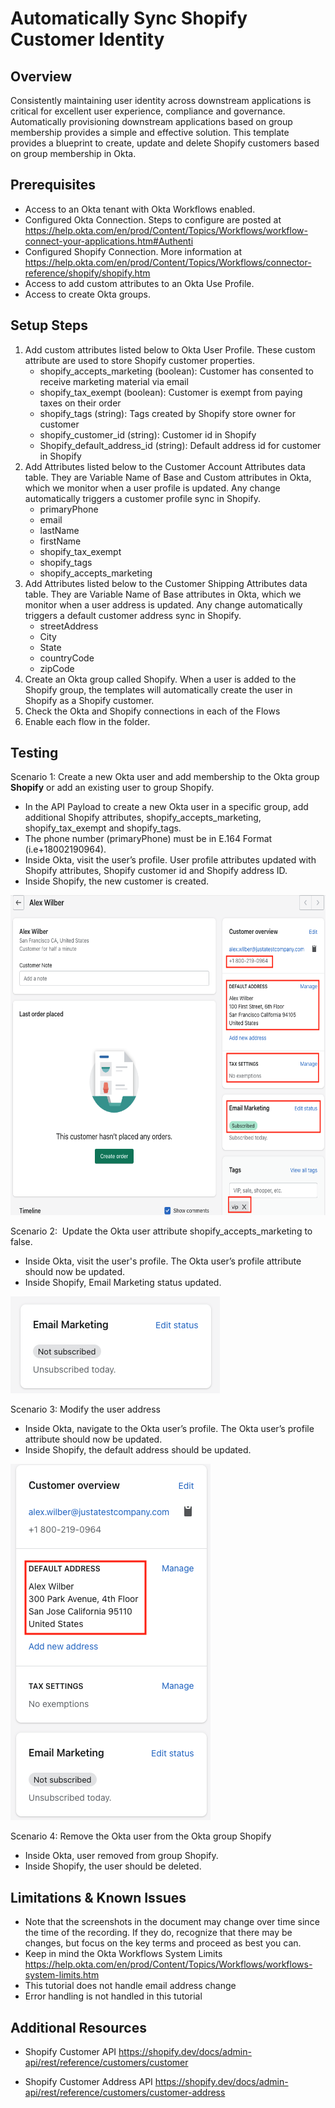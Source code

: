 # Automatically Sync Shopify Customer Identity

## Overview
Consistently maintaining user identity across downstream applications is critical for excellent user experience, compliance and governance. Automatically provisioning downstream applications based on group membership provides a simple and effective solution. This template provides a blueprint to create, update and delete Shopify customers based on group membership in Okta.

## Prerequisites
* Access to an Okta tenant with Okta Workflows enabled.
* Configured Okta Connection. Steps to configure are posted at
    <a href="https://www.google.com/url?q=https://help.okta.com/en/prod/Content/Topics/Workflows/workflow-connect-your-applications.htm%23Authenti&amp;sa=D&amp;source=editors&amp;ust=1638297326124000&amp;usg=AOvVaw334l-oKIT6vDM3BICmHGee" class="c28">https://help.okta.com/en/prod/Content/Topics/Workflows/workflow-connect-your-applications.htm#Authenti</a>
* Configured Shopify Connection. More information at
    <a href="https://www.google.com/url?q=https://help.okta.com/en/prod/Content/Topics/Workflows/connector-reference/shopify/shopify.htm&amp;sa=D&amp;source=editors&amp;ust=1638297326124000&amp;usg=AOvVaw3BtGy-zS8EUHqPdyc0Sz_i" class="c28">https://help.okta.com/en/prod/Content/Topics/Workflows/connector-reference/shopify/shopify.htm</a>
* Access to add custom attributes to an Okta Use Profile.
* Access to create Okta groups.

## Setup Steps
1. Add custom attributes listed below to Okta User Profile. These custom attribute are used to store Shopify customer properties.
    * shopify_accepts_marketing (boolean): Customer has consented to receive marketing material via email
    * shopify_tax_exempt (boolean): Customer is exempt from paying taxes on their order
    * shopify_tags (string): Tags created by Shopify store owner for customer
    * shopify_customer_id (string): Customer id in Shopify
    * Shopify_default_address_id (string): Default address id for customer in Shopify
2. Add Attributes listed below to the Customer Account Attributes data table. They are Variable Name of Base and Custom attributes in Okta, which we monitor when a user profile is updated. Any change automatically triggers a customer profile sync in Shopify.
    * primaryPhone
    * email
    * lastName
    * firstName
    * shopify_tax_exempt
    * shopify_tags
    * shopify_accepts_marketing  
3. Add Attributes listed below to the Customer Shipping Attributes data table. They are Variable Name of Base attributes in Okta, which we monitor when a user address is updated. Any change automatically triggers a default customer address sync in Shopify.
    * streetAddress
    * City
    * State
    * countryCode
    * zipCode  
4.  Create an Okta group called Shopify. When a user is added to the Shopify group, the templates will automatically create the user in Shopify as a Shopify customer.
5.  Check the Okta and Shopify connections in each of the Flows
6.  Enable each flow in the folder.

## Testing

Scenario 1: Create a new Okta user and add membership to the Okta group **Shopify** or add an existing user to group Shopify.  

* In the API Payload to create a new Okta user in a specific group, add additional Shopify attributes, shopify_accepts_marketing, shopify_tax_exempt and shopify_tags.
* The phone number (primaryPhone) must be in E.164 Format (i.e+18002190964).
* Inside Okta, visit the user’s profile. User profile attributes updated with Shopify attributes, Shopify customer id and Shopify address ID.  
* Inside Shopify, the new customer is created.

 <img src="images/image2.png" style="width: 624.00px; height: 512.00px; margin-left: 0.00px; margin-top: 0.00px; transform: rotate(0.00rad) translateZ(0px); -webkit-transform: rotate(0.00rad) translateZ(0px);" />

Scenario 2:  Update the Okta user attribute shopify_accepts_marketing to false.
* Inside Okta, visit the user's profile. The Okta user’s profile attribute should now be updated.  
* Inside Shopify, Email Marketing status updated.

 <img src="images/image3.png" style="width: 335.00px; height: 155.00px; margin-left: 0.00px; margin-top: 0.00px; transform: rotate(0.00rad) translateZ(0px); -webkit-transform: rotate(0.00rad) translateZ(0px);" />

Scenario 3: Modify the user address  
* Inside Okta, navigate to the Okta user’s profile. The Okta user’s profile attribute should now be updated.  
* Inside Shopify, the default address should be updated.  
      
 <img src="images/image1.png" style="width: 320.00px; height: 570.00px; margin-left: 0.00px; margin-top: 0.00px; transform: rotate(0.00rad) translateZ(0px); -webkit-transform: rotate(0.00rad) translateZ(0px);" />

Scenario 4: Remove the Okta user from the Okta group Shopify  
* Inside Okta, user removed from group Shopify.
* Inside Shopify, the user should be deleted.

## Limitations & Known Issues
* Note that the screenshots in the document may change over time since the time of the recording. If they do, recognize that there may be changes, but focus on the key terms and proceed as best you can.
* Keep in mind the Okta Workflows System Limits
<a href="https://www.google.com/url?q=https://help.okta.com/en/prod/Content/Topics/Workflows/workflows-system-limits.htm&amp;sa=D&amp;source=editors&amp;ust=1638297326148000&amp;usg=AOvVaw0EzZ7vaepugWX2F_MFS8la" class="c28">https://help.okta.com/en/prod/Content/Topics/Workflows/workflows-system-limits.htm</a>
* This tutorial does not handle email address change
* Error handling is not handled in this tutorial

## Additional Resources

* Shopify Customer API <a href="https://www.google.com/url?q=https://shopify.dev/docs/admin-api/rest/reference/customers/customer&amp;sa=D&amp;source=editors&amp;ust=1638297326149000&amp;usg=AOvVaw2MOzTQlL_X8fSScJo3mB6h" class="c28">https://shopify.dev/docs/admin-api/rest/reference/customers/customer</a>
- Shopify Customer Address API <a href="https://www.google.com/url?q=https://shopify.dev/docs/admin-api/rest/reference/customers/customer-address&amp;sa=D&amp;source=editors&amp;ust=1638297326150000&amp;usg=AOvVaw0EGJ3DUnRmivgVJg2FtkFp" class="c28">https://shopify.dev/docs/admin-api/rest/reference/customers/customer-address</a>
      
